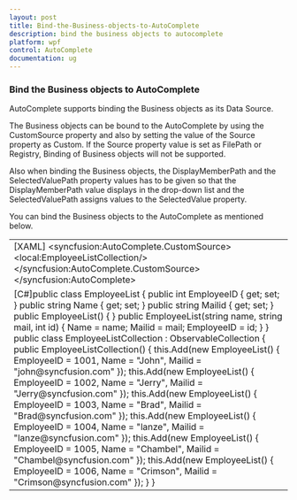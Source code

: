 ```yaml
---
layout: post
title: Bind-the-Business-objects-to-AutoComplete
description: bind the business objects to autocomplete
platform: wpf
control: AutoComplete
documentation: ug
---
```


### Bind the Business objects to AutoComplete

AutoComplete supports binding the Business objects as its Data Source.

The Business objects can be bound to the AutoComplete by using the CustomSource property and also by setting the value of the Source property as Custom. If the Source property value is set as FilePath or Registry, Binding of Business objects will not be supported.

Also when binding the Business objects, the DisplayMemberPath and the SelectedValuePath property values has to be given so that the DisplayMemberPath value displays in the drop-down list and  the SelectedValuePath assigns values to the SelectedValue property.

You can bind the Business objects to the AutoComplete as mentioned below.

<table>
<tr>
<td>
[XAML]<syncfusion:AutoComplete x:Name="AutoCompleteTextBox" Source="Custom” DisplayMemberPath="Name" SelectedValuePath="EmployeeID">     &lt;syncfusion:AutoComplete.CustomSource&gt;            &lt;local:EmployeeListCollection/&gt;     &lt;/syncfusion:AutoComplete.CustomSource&gt;&lt;/syncfusion:AutoComplete&gt;</td></tr>
<tr>
<td>
[C#]public class EmployeeList    {        public int EmployeeID { get; set; }        public string Name { get; set; }        public string Mailid { get; set; }        public EmployeeList() { }        public EmployeeList(string name, string mail, int id)        {            Name = name;            Mailid = mail;            EmployeeID = id;        }    }    public class EmployeeListCollection : ObservableCollection<EmployeeList>    {        public EmployeeListCollection()        {            this.Add(new EmployeeList() { EmployeeID = 1001, Name = "John", Mailid = "john@syncfusion.com" });            this.Add(new EmployeeList() { EmployeeID = 1002, Name = "Jerry", Mailid = "Jerry@syncfusion.com" });            this.Add(new EmployeeList() { EmployeeID = 1003, Name = "Brad", Mailid = "Brad@syncfusion.com" });            this.Add(new EmployeeList() { EmployeeID = 1004, Name = "lanze", Mailid = "lanze@syncfusion.com" });            this.Add(new EmployeeList() { EmployeeID = 1005, Name = "Chambel", Mailid = "Chambel@syncfusion.com" });            this.Add(new EmployeeList() { EmployeeID = 1006, Name = "Crimson", Mailid = "Crimson@syncfusion.com" });        }    }</td></tr>
</table>




